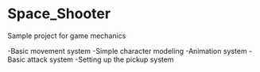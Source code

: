 # Space_Shooter
Sample project for game mechanics

-Basic movement system
-Simple character modeling
-Animation system
-Basic attack system
-Setting up the pickup system

